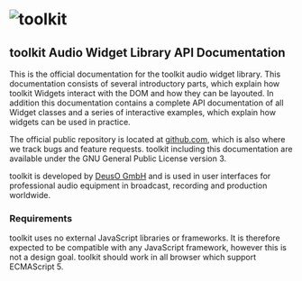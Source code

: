 # ![toolkit](images/toolkit.png)

## toolkit Audio Widget Library API Documentation

This is the official documentation for the toolkit audio widget library.
This documentation consists of several introductory parts, which explain how
toolkit Widgets interact with the DOM and how they can be layouted.
In addition this documentation contains a complete API documentation of all
Widget classes and a series of interactive examples, which explain how widgets
can be used in practice.

The official public repository is located at [github.com](https://github.com/DeutscheSoft/toolkit),
which is also where we track bugs and feature requests.
toolkit including this documentation are available under the GNU General Public License version 3.

toolkit is developed by [DeusO GmbH](http://deuso.de) and is used in user interfaces for professional audio
equipment in broadcast, recording and production worldwide.

### Requirements

toolkit uses no external JavaScript libraries or frameworks.
It is therefore expected to be compatible with any JavaScript framework, however this is not a design goal.
toolkit should work in all browser which support ECMAScript 5.
